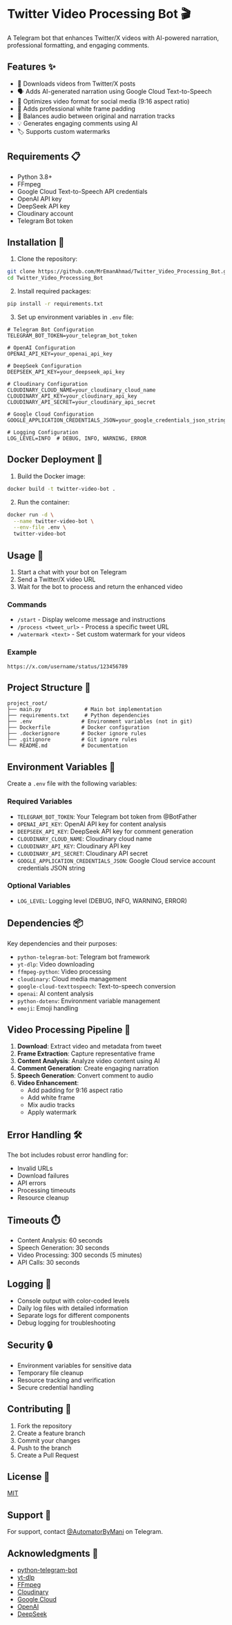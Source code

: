 # Twitter Video Processing Bot 🎬

A Telegram bot that enhances Twitter/X videos with AI-powered narration, professional formatting, and engaging comments.

## Features ✨

- 🎥 Downloads videos from Twitter/X posts
- 🗣️ Adds AI-generated narration using Google Cloud Text-to-Speech
- 📱 Optimizes video format for social media (9:16 aspect ratio)
- 🎨 Adds professional white frame padding
- 🎵 Balances audio between original and narration tracks
- 💡 Generates engaging comments using AI
- 🏷️ Supports custom watermarks

## Requirements 📋

- Python 3.8+
- FFmpeg
- Google Cloud Text-to-Speech API credentials
- OpenAI API key
- DeepSeek API key
- Cloudinary account
- Telegram Bot token

## Installation 🚀

1. Clone the repository:
```bash
git clone https://github.com/MrEmanAhmad/Twitter_Video_Processing_Bot.git
cd Twitter_Video_Processing_Bot
```

2. Install required packages:
```bash
pip install -r requirements.txt
```

3. Set up environment variables in `.env` file:
```env
# Telegram Bot Configuration
TELEGRAM_BOT_TOKEN=your_telegram_bot_token

# OpenAI Configuration
OPENAI_API_KEY=your_openai_api_key

# DeepSeek Configuration
DEEPSEEK_API_KEY=your_deepseek_api_key

# Cloudinary Configuration
CLOUDINARY_CLOUD_NAME=your_cloudinary_cloud_name
CLOUDINARY_API_KEY=your_cloudinary_api_key
CLOUDINARY_API_SECRET=your_cloudinary_api_secret

# Google Cloud Configuration
GOOGLE_APPLICATION_CREDENTIALS_JSON=your_google_credentials_json_string

# Logging Configuration
LOG_LEVEL=INFO  # DEBUG, INFO, WARNING, ERROR
```

## Docker Deployment 🐳

1. Build the Docker image:
```bash
docker build -t twitter-video-bot .
```

2. Run the container:
```bash
docker run -d \
  --name twitter-video-bot \
  --env-file .env \
  twitter-video-bot
```

## Usage 📱

1. Start a chat with your bot on Telegram
2. Send a Twitter/X video URL
3. Wait for the bot to process and return the enhanced video

### Commands

- `/start` - Display welcome message and instructions
- `/process <tweet_url>` - Process a specific tweet URL
- `/watermark <text>` - Set custom watermark for your videos

### Example

```
https://x.com/username/status/123456789
```

## Project Structure 📁

```
project_root/
├── main.py              # Main bot implementation
├── requirements.txt     # Python dependencies
├── .env                # Environment variables (not in git)
├── Dockerfile          # Docker configuration
├── .dockerignore       # Docker ignore rules
├── .gitignore          # Git ignore rules
└── README.md           # Documentation
```

## Environment Variables 🔐

Create a `.env` file with the following variables:

### Required Variables
- `TELEGRAM_BOT_TOKEN`: Your Telegram bot token from @BotFather
- `OPENAI_API_KEY`: OpenAI API key for content analysis
- `DEEPSEEK_API_KEY`: DeepSeek API key for comment generation
- `CLOUDINARY_CLOUD_NAME`: Cloudinary cloud name
- `CLOUDINARY_API_KEY`: Cloudinary API key
- `CLOUDINARY_API_SECRET`: Cloudinary API secret
- `GOOGLE_APPLICATION_CREDENTIALS_JSON`: Google Cloud service account credentials JSON string

### Optional Variables
- `LOG_LEVEL`: Logging level (DEBUG, INFO, WARNING, ERROR)

## Dependencies 📦

Key dependencies and their purposes:
- `python-telegram-bot`: Telegram bot framework
- `yt-dlp`: Video downloading
- `ffmpeg-python`: Video processing
- `cloudinary`: Cloud media management
- `google-cloud-texttospeech`: Text-to-speech conversion
- `openai`: AI content analysis
- `python-dotenv`: Environment variable management
- `emoji`: Emoji handling

## Video Processing Pipeline 🔄

1. **Download**: Extract video and metadata from tweet
2. **Frame Extraction**: Capture representative frame
3. **Content Analysis**: Analyze video content using AI
4. **Comment Generation**: Create engaging narration
5. **Speech Generation**: Convert comment to audio
6. **Video Enhancement**: 
   - Add padding for 9:16 aspect ratio
   - Add white frame
   - Mix audio tracks
   - Apply watermark

## Error Handling 🛠️

The bot includes robust error handling for:
- Invalid URLs
- Download failures
- API errors
- Processing timeouts
- Resource cleanup

## Timeouts ⏱️

- Content Analysis: 60 seconds
- Speech Generation: 30 seconds
- Video Processing: 300 seconds (5 minutes)
- API Calls: 30 seconds

## Logging 📝

- Console output with color-coded levels
- Daily log files with detailed information
- Separate logs for different components
- Debug logging for troubleshooting

## Security 🔒

- Environment variables for sensitive data
- Temporary file cleanup
- Resource tracking and verification
- Secure credential handling

## Contributing 🤝

1. Fork the repository
2. Create a feature branch
3. Commit your changes
4. Push to the branch
5. Create a Pull Request

## License 📄

[MIT](https://choosealicense.com/licenses/mit/)

## Support 💬

For support, contact [@AutomatorByMani](https://t.me/AutomatorByMani) on Telegram.

## Acknowledgments 🙏

- [python-telegram-bot](https://github.com/python-telegram-bot/python-telegram-bot)
- [yt-dlp](https://github.com/yt-dlp/yt-dlp)
- [FFmpeg](https://ffmpeg.org/)
- [Cloudinary](https://cloudinary.com/)
- [Google Cloud](https://cloud.google.com/)
- [OpenAI](https://openai.com/)
- [DeepSeek](https://deepseek.com/) 